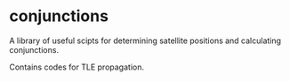 # conjunctions
A library of useful scipts for determining satellite positions and calculating conjunctions.

Contains codes for TLE propagation.
